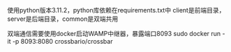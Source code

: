 使用python版本3.11.2，python库依赖在requirements.txt中
client是前端目录，server是后端目录，common是双端共用

双端通信需要使用docker启动WAMP中继器，暴露端口8093
sudo docker run -it -p 8093:8080 crossbario/crossbar